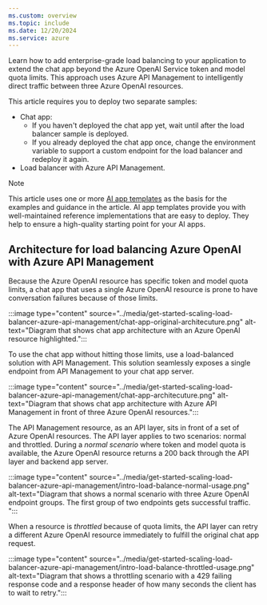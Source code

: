 ```yaml
---
ms.custom: overview
ms.topic: include
ms.date: 12/20/2024
ms.service: azure
---
```


Learn how to add enterprise-grade load balancing to your application to extend the chat app beyond the Azure OpenAI Service token and model quota limits. This approach uses Azure API Management to intelligently direct traffic between three Azure OpenAI resources.

This article requires you to deploy two separate samples:

* Chat app:
  * If you haven't deployed the chat app yet, wait until after the load balancer sample is deployed.
  * If you already deployed the chat app once, change the environment variable to support a custom endpoint for the load balancer and redeploy it again.
* Load balancer with Azure API Management.

> [!NOTE]
> This article uses one or more [AI app templates](../intelligent-app-templates.md) as the basis for the examples and guidance in the article. AI app templates provide you with well-maintained reference implementations that are easy to deploy. They help to ensure a high-quality starting point for your AI apps.

## Architecture for load balancing Azure OpenAI with Azure API Management

Because the Azure OpenAI resource has specific token and model quota limits, a chat app that uses a single Azure OpenAI resource is prone to have conversation failures because of those limits.

:::image type="content" source="../media/get-started-scaling-load-balancer-azure-api-management/chat-app-original-architecuture.png" alt-text="Diagram that shows chat app architecture with an Azure OpenAI resource highlighted.":::

To use the chat app without hitting those limits, use a load-balanced solution with API Management. This solution seamlessly exposes a single endpoint from API Management to your chat app server.

:::image type="content" source="../media/get-started-scaling-load-balancer-azure-api-management/chat-app-architecuture.png" alt-text="Diagram that shows chat app architecture with Azure API Management in front of three Azure OpenAI resources.":::

The API Management resource, as an API layer, sits in front of a set of Azure OpenAI resources. The API layer applies to two scenarios: normal and throttled. During a *normal scenario* where token and model quota is available, the Azure OpenAI resource returns a 200 back through the API layer and backend app server.

:::image type="content" source="../media/get-started-scaling-load-balancer-azure-api-management/intro-load-balance-normal-usage.png" alt-text="Diagram that shows a normal scenario with three Azure OpenAI endpoint groups. The first group of two endpoints gets successful traffic. ":::

When a resource is *throttled* because of quota limits, the API layer can retry a different Azure OpenAI resource immediately to fulfill the original chat app request.

:::image type="content" source="../media/get-started-scaling-load-balancer-azure-api-management/intro-load-balance-throttled-usage.png" alt-text="Diagram that shows a throttling scenario with a 429 failing response code and a response header of how many seconds the client has to wait to retry.":::
